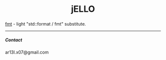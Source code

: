 <h1 align="center">jELLO</h1>

### 

[fmt](https://www.google.com) - light  "std::format / fmt" substitute.

---

<p align="left">
<h5 align="left">Contact</h5>

<p>ar13l.x07@gmail.com</p>

